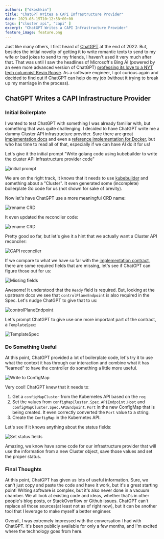 ```yaml
---
authors: ["dkoshkin"]
title: "ChatGPT Writes a CAPI Infrastructure Provider"
date: 2023-03-15T10:12:58+00:00
tags: ["cluster api", "capi" ]
excerpt: "ChatGPT Writes a CAPI Infrastructure Provider"
feature_image: feature.png
---
```


Just like many others, I first heard of [ChatGPT](https://openai.com/blog/chatgpt) at the end of 2022.
But, besides the initial novelty of getting it to write romantic texts to send to my wife or bad jokes to send to my friends, I haven't used it very much after that.
That was until I saw the headlines of Microsoft's Bing AI (powered by an even more advanced version of ChatGPT) [professing its love to a NYT tech columnist Kevin Roose](https://www.nytimes.com/2023/02/16/technology/bing-chatbot-microsoft-chatgpt.html).
As a software engineer, I got curious again and decided to find out if ChatGPT can help do my job (without it trying to break up my marriage in the process).

## ChatGPT Writes a CAPI Infrastructure Provider

### Initial Boilerplate

I wanted to test ChatGPT with something I was already familiar with, but something that was quite challenging.
I decided to have ChatGPT write me a dummy Cluster API infrastructure provider.
Sure there are great [implementation docs](https://cluster-api.sigs.k8s.io/developer/providers/implementers-guide/overview.html) 
and even a [reference implementation for Docker](https://cluster-api.sigs.k8s.io/developer/architecture/controllers/cluster.html?highlight=infrastruct#infrastructure-provider),
but who has time to read all of that, especially if we can have AI do it for us!

Let's give it the initial prompt "Write golang code using kubebuilder to write the cluster API infrastructure provider code"

![initial prompt](initialprompt.png)

We are on the right track, it knows that it needs to use [kubebuilder](https://github.com/kubernetes-sigs/kubebuilder) and something about a "Cluster".
It even generated some (incomplete) boilerplate Go code for us (not shown for sake of brevity).

Now let's have ChatGPT use a more meaningful CRD name:

![rename CRD](crdname.png)

It even updated the reconciler code:

![rename CRD](crdnamecode.png)

Pretty good so far, but let's give it a hint that we actually want a Cluster API reconciler:

![CAPI reconciler](capireconciler.png)

If we compare to what we have so far with the [implementation contract](https://cluster-api.sigs.k8s.io/developer/providers/cluster-infrastructure.html),
there are some required fields that are missing, let's see if ChatGPT can figure those out for us:

![Missing fields](missingfields.png)

Awesome! It understood that the `Ready` field is required. But, looking at the upstream docs we see that `controlPlaneEndpoint` is also required in the Spec.
Let's nudge ChatGPT to give that to us:

![controlPlaneEndpoint](controlPlaneEndpoint.png)

Let's prompt ChatGPT to give use one more important part of the contract, a `TemplateSpec`:

![TemplateSpec](templatespec.png)

### Do Something Useful

At this point, ChatGPT provided a lot of boilerplate code, let's try it to use what the context it has through our interaction
and combine what it has "learned" to have the controller do something a little more useful.

![Write to ConfigMap](writeconfigmap.png)

Very cool! ChatGPT knew that it needs to:
1. Get a `configMapCluster` from the Kubernetes API based on the `req`
2. Set the values from `configMapCluster.Spec.APIEndpoint.Host` and `configMapCluster.Spec.APIEndpoint.Port` in the new ConfigMap that is being created. It even correctly converted the `Port` value to a string.
3. Create the `ConfigMap` in the Kubernetes API.

Let's see if it knows anything about the status fields:

![Set status fields](setstatusfields.png)

Amazing, we know have some code for our infrastructure provider that will use the information from a new Cluster object, save those values and set the proper status.

### Final Thoughts

At this point, ChatGPT has given us lots of useful information. Sure, we can't just copy and paste the code and have it work, but it's a great starting point!
Writing software is complex, but it's also never done in a vacuum chamber.
We all look at existing code and ideas, whether that's in other people's blog posts, or StackOverflow or Github issues. 
ChatGPT can't replace all those sources(at least not as of right now), but it can be another tool that I leverage to make myself a better engineer.

Overall, I was extremely impressed with the conversation I had with ChatGPT. It's been publicly available for only a few months, and I'm excited where the technology goes from here.
